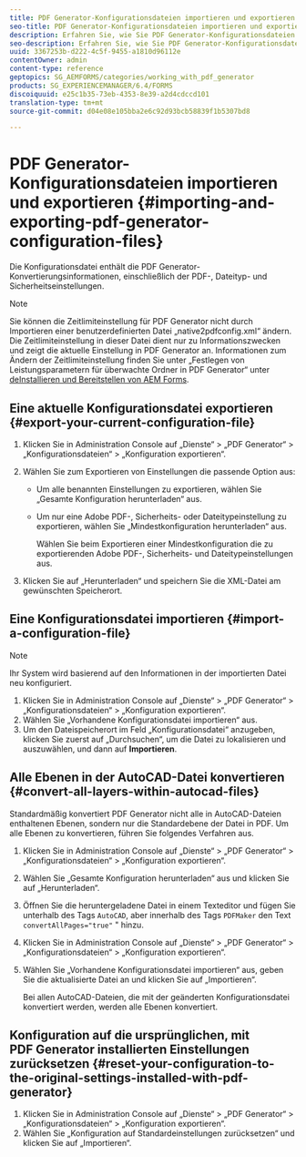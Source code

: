 ```yaml
---
title: PDF Generator-Konfigurationsdateien importieren und exportieren
seo-title: PDF Generator-Konfigurationsdateien importieren und exportieren
description: Erfahren Sie, wie Sie PDF Generator-Konfigurationsdateien importieren und exportieren.
seo-description: Erfahren Sie, wie Sie PDF Generator-Konfigurationsdateien importieren und exportieren.
uuid: 3367253b-d222-4c5f-9455-a1810d96112e
contentOwner: admin
content-type: reference
geptopics: SG_AEMFORMS/categories/working_with_pdf_generator
products: SG_EXPERIENCEMANAGER/6.4/FORMS
discoiquuid: e25c1b35-73eb-4353-8e39-a2d4cdccd101
translation-type: tm+mt
source-git-commit: d04e08e105bba2e6c92d93bcb58839f1b5307bd8

---
```



# PDF Generator-Konfigurationsdateien importieren und exportieren {#importing-and-exporting-pdf-generator-configuration-files}

Die Konfigurationsdatei enthält die PDF Generator-Konvertierungsinformationen, einschließlich der PDF-, Dateityp- und Sicherheitseinstellungen.

>[!NOTE]
>
>Sie können die Zeitlimiteinstellung für PDF Generator nicht durch Importieren einer benutzerdefinierten Datei „native2pdfconfig.xml“ ändern. Die Zeitlimiteinstellung in dieser Datei dient nur zu Informationszwecken und zeigt die aktuelle Einstellung in PDF Generator an. Informationen zum Ändern der Zeitlimiteinstellung finden Sie unter „Festlegen von Leistungsparametern für überwachte Ordner in PDF Generator“ unter [deInstallieren und Bereitstellen von AEM Forms](https://www.adobe.com/go/learn_aemforms_installJBoss_63).

## Eine aktuelle Konfigurationsdatei exportieren {#export-your-current-configuration-file}

1. Klicken Sie in Administration Console auf „Dienste“ > „PDF Generator“ > „Konfigurationsdateien“ > „Konfiguration exportieren“.
1. Wählen Sie zum Exportieren von Einstellungen die passende Option aus:

   * Um alle benannten Einstellungen zu exportieren, wählen Sie „Gesamte Konfiguration herunterladen“ aus.
   * Um nur eine Adobe PDF-, Sicherheits- oder Dateitypeinstellung zu exportieren, wählen Sie „Mindestkonfiguration herunterladen“ aus.

      Wählen Sie beim Exportieren einer Mindestkonfiguration die zu exportierenden Adobe PDF-, Sicherheits- und Dateitypeinstellungen aus.

1. Klicken Sie auf „Herunterladen“ und speichern Sie die XML-Datei am gewünschten Speicherort.

## Eine Konfigurationsdatei importieren {#import-a-configuration-file}

>[!NOTE]
>
>Ihr System wird basierend auf den Informationen in der importierten Datei neu konfiguriert.

1. Klicken Sie in Administration Console auf „Dienste“ > „PDF Generator“ > „Konfigurationsdateien“ > „Konfiguration exportieren“.
1. Wählen Sie „Vorhandene Konfigurationsdatei importieren“ aus.
1. Um den Dateispeicherort im Feld „Konfigurationsdatei“ anzugeben, klicken Sie zuerst auf „Durchsuchen“, um die Datei zu lokalisieren und auszuwählen, und dann auf **Importieren**.

## Alle Ebenen in der AutoCAD-Datei konvertieren {#convert-all-layers-within-autocad-files}

Standardmäßig konvertiert PDF Generator nicht alle in AutoCAD-Dateien enthaltenen Ebenen, sondern nur die Standardebene der Datei in PDF. Um alle Ebenen zu konvertieren, führen Sie folgendes Verfahren aus.

1. Klicken Sie in Administration Console auf „Dienste“ > „PDF Generator“ > „Konfigurationsdateien“ > „Konfiguration exportieren“.
1. Wählen Sie „Gesamte Konfiguration herunterladen“ aus und klicken Sie auf „Herunterladen“.
1. Öffnen Sie die heruntergeladene Datei in einem Texteditor und fügen Sie unterhalb des Tags `AutoCAD`, aber innerhalb des Tags `PDFMaker` den Text `convertAllPages="true"` &quot; hinzu.
1. Klicken Sie in Administration Console auf „Dienste“ > „PDF Generator“ > „Konfigurationsdateien“ > „Konfiguration exportieren“.
1. Wählen Sie „Vorhandene Konfigurationsdatei importieren“ aus, geben Sie die aktualisierte Datei an und klicken Sie auf „Importieren“.

   Bei allen AutoCAD-Dateien, die mit der geänderten Konfigurationsdatei konvertiert werden, werden alle Ebenen konvertiert.

## Konfiguration auf die ursprünglichen, mit PDF Generator installierten Einstellungen zurücksetzen {#reset-your-configuration-to-the-original-settings-installed-with-pdf-generator}

1. Klicken Sie in Administration Console auf „Dienste“ > „PDF Generator“ > „Konfigurationsdateien“ > „Konfiguration exportieren“.
1. Wählen Sie „Konfiguration auf Standardeinstellungen zurücksetzen“ und klicken Sie auf „Importieren“.

